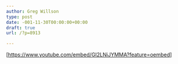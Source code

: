 ```yaml
---
author: Greg Willson
type: post
date: -001-11-30T00:00:00+00:00
draft: true
url: /?p=8913

---
```

[https://www.youtube.com/embed/GI2LNiJYMMA?feature=oembed]
